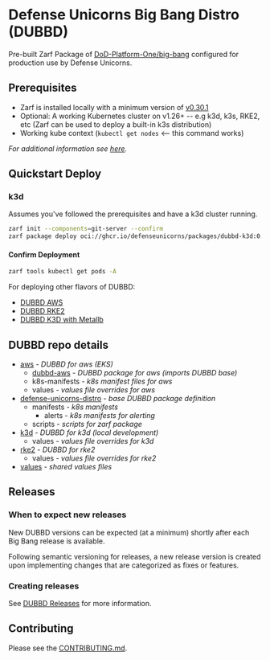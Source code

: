 # Defense Unicorns Big Bang Distro (DUBBD)

Pre-built Zarf Package of [DoD-Platform-One/big-bang](https://github.com/DoD-Platform-One/big-bang) configured for production use by Defense Unicorns.

## Prerequisites

- Zarf is installed locally with a minimum version of [v0.30.1](https://github.com/defenseunicorns/zarf/releases/tag/v0.30.1)
- Optional: A working Kubernetes cluster on v1.26+ -- e.g k3d, k3s, RKE2, etc (Zarf can be used to deploy a built-in k3s distribution)
- Working kube context (`kubectl get nodes` <-- this command works)

_For additional information see [here](./docs/prereq-steps.md)._

## Quickstart Deploy

### k3d

Assumes you've followed the prerequisites and have a k3d cluster running.

```bash
zarf init --components=git-server --confirm
zarf package deploy oci://ghcr.io/defenseunicorns/packages/dubbd-k3d:0.11.1-amd64 # search tags at https://github.com/defenseunicorns/uds-package-dubbd/pkgs/container/packages%2Fdubbd-k3d
```

#### Confirm Deployment

```bash
zarf tools kubectl get pods -A
```

For deploying other flavors of DUBBD:

- [DUBBD AWS](./aws/README.md)
- [DUBBD RKE2](./rke2/README.md)
- [DUBBD K3D with Metallb](./k3d/README.md)

## DUBBD repo details

- [aws](./aws/) - _DUBBD for aws (EKS)_
  - [dubbd-aws](./aws/dubbd-aws) - _DUBBD package for aws (imports DUBBD base)_
  - k8s-manifests - _k8s manifest files for aws_
  - values - _values file overrides for aws_
- [defense-unicorns-distro](./defense-unicorns-distro/) - _base DUBBD package definition_
  - manifests - _k8s manifests_
    - alerts - _k8s manifests for alerting_
  - scripts - _scripts for zarf package_
- [k3d](./k3d/) - _DUBBD for k3d (local development)_
  - values - _values file overrides for k3d_
- [rke2](./rke2/) - _DUBBD for rke2_
  - values - _values file overrides for rke2_
- [values](./values/) - _shared values files_

## Releases

### When to expect new releases

New DUBBD versions can be expected (at a minimum) shortly after each Big Bang release is available.

Following semantic versioning for releases, a new release version is created upon implementing changes that are categorized as fixes or features.

### Creating releases

See [DUBBD Releases](./docs/howto-dubbd-release.md) for more information.

## Contributing

Please see the [CONTRIBUTING.md](./CONTRIBUTING.md).

